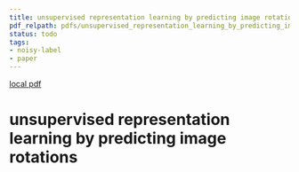 ```yaml
---
title: unsupervised representation learning by predicting image rotations
pdf_relpath: pdfs/unsupervised_representation_learning_by_predicting_image_rotations.pdf
status: todo
tags:
- noisy-label
- paper
---
```


[local pdf](../../../pdfs/unsupervised_representation_learning_by_predicting_image_rotations.pdf)

# unsupervised representation learning by predicting image rotations
